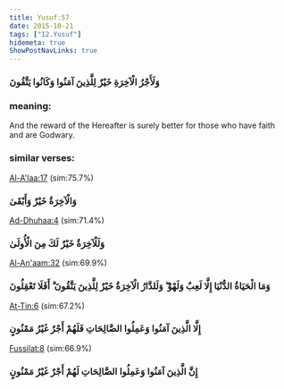 ```yaml
---
title: Yusuf:57
date: 2015-10-21
tags: ["12.Yusuf"]
hidemeta: true 
ShowPostNavLinks: true 
---
```

### وَلَأَجْرُ الْآخِرَةِ خَيْرٌ لِلَّذِينَ آمَنُوا وَكَانُوا يَتَّقُونَ
### meaning: 
And the reward of the Hereafter is surely better for those who have faith and are Godwary.
### similar verses: 

[Al-A'laa:17](/87/17) (sim:75.7%)

### وَالْآخِرَةُ خَيْرٌ وَأَبْقَىٰ

[Ad-Dhuhaa:4](/93/4) (sim:71.4%)

### وَلَلْآخِرَةُ خَيْرٌ لَكَ مِنَ الْأُولَىٰ

[Al-An'aam:32](/6/32) (sim:69.9%)

### وَمَا الْحَيَاةُ الدُّنْيَا إِلَّا لَعِبٌ وَلَهْوٌ ۖ وَلَلدَّارُ الْآخِرَةُ خَيْرٌ لِلَّذِينَ يَتَّقُونَ ۗ أَفَلَا تَعْقِلُونَ

[At-Tin:6](/95/6) (sim:67.2%)

### إِلَّا الَّذِينَ آمَنُوا وَعَمِلُوا الصَّالِحَاتِ فَلَهُمْ أَجْرٌ غَيْرُ مَمْنُونٍ

[Fussilat:8](/41/8) (sim:66.9%)

### إِنَّ الَّذِينَ آمَنُوا وَعَمِلُوا الصَّالِحَاتِ لَهُمْ أَجْرٌ غَيْرُ مَمْنُونٍ
